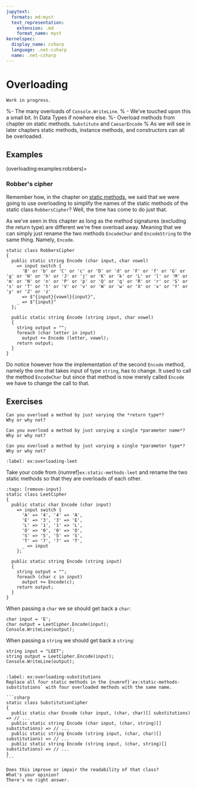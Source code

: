 ```yaml
---
jupytext:
  formats: md:myst
  text_representation:
    extension: .md
    format_name: myst
kernelspec:
  display_name: csharp
  language: .net-csharp
  name: .net-csharp
---
```


# Overloading

```{warning}
Work in progress.
```

%- The many overloads of `Console.WriteLine`.
%  - We've touched upon this a small bit. In Data Types if nowhere else.
%- Overload methods from chapter on static methods. `Substitute` and `CaesarEncode`
% As we will see in later chapters static methods, instance methods, and constructors can all be overloaded.


## Examples

(overloading:examples:robbers)=
### Robber's cipher

Remember how, in the chapter on [static methods](static-methods-example-robbers), we said that we were going to use overloading to simplify the names of the static methods of the static class `RobbersCipher`?
Well, the time has come to do just that.

As we've seen in this chapter as long as the method signatures (excluding the return type) are different we're free overload away.
Meaning that we can simply just rename the two methods `EncodeChar` and `EncodeString` to the same thing.
Namely, `Encode`.

```{code-cell} csharp
static class RobbersCipher
{
  public static string Encode (char input, char vowel)
    => input switch {
      'B' or 'b' or 'C' or 'c' or 'D' or 'd' or 'F' or 'f' or 'G' or 'g' or 'H' or 'h' or 'J' or 'j' or 'K' or 'k' or 'L' or 'l' or 'M' or 'm' or 'N' or 'n' or 'P' or 'p' or 'Q' or 'q' or 'R' or 'r' or 'S' or 's' or 'T' or 't' or 'V' or 'v' or 'W' or 'w' or 'X' or 'x' or 'Y' or 'y' or 'Z' or 'z'
      => $"{input}{vowel}{input}",
    _ => $"{input}"
  };

  public static string Encode (string input, char vowel)
  {
    string output = "";
    foreach (char letter in input)
      output += Encode (letter, vowel);
    return output;
  }
}
```

Do notice however how the implementation of the second `Encode` method, namely the one that takes input of type `string`, has to change.
It used to call the method `EncodeChar` but since that method is now merely called `Encode` we have to change the call to that.


## Exercises

```{exercise}
Can you overload a method by just varying the *return type*?
Why or why not?
```

```{exercise}
Can you overload a method by just varying a single *parameter name*?
Why or why not?
```

```{exercise}
Can you overload a method by just varying a single *parameter type*?
Why or why not?
```


```{exercise-start}
:label: ex:overloading-leet
```
Take your code from {numref}`ex:static-methods-leet` and rename the two static methods so that they are overloads of each other.

```{code-cell} csharp
:tags: [remove-input]
static class LeetCipher
{
  public static char Encode (char input)
    => input switch {
      'A' => '4', '4' => 'A',
      'E' => '3', '3' => 'E',
      'L' => '1', '1' => 'L',
      'O' => '0', '0' => 'O',
      'S' => '5', '5' => 'S',
      'T' => '7', '7' => 'T',
      _ => input
    };

  public static string Encode (string input)
  {
    string output = "";
    foreach (char c in input)
      output += Encode(c);
    return output;
  }
}
```

When passing a `char` we se should get back a `char`:

```{code-cell} csharp
char input = 'E';
char output = LeetCipher.Encode(input);
Console.WriteLine(output);
```

When passing a `string` we should get back a `string`:

```{code-cell} csharp
string input = "LEET";
string output = LeetCipher.Encode(input);
Console.WriteLine(output);
```
```{exercise-end}
```


````{exercise}
:label: ex:overloading-substitutions
Replace all four static methods in the {numref}`ex:static-methods-substitutions` with four overloaded methods with the same name.

```csharp
static class SubstitutionCipher
{
  public static char Encode (char input, (char, char)[] substitutions) => // ...
  public static string Encode (char input, (char, string)[] substitutions) => // ...
  public static string Encode (string input, (char, char)[] substitutions) => // ...
  public static string Encode (string input, (char, string)[] substitutions) => // ...
}
```

Does this improve or impair the readability of that class?
What's your opinion?
There's no right answer.
````

